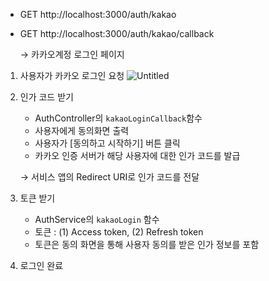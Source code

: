 - GET http://localhost:3000/auth/kakao
- GET http://localhost:3000/auth/kakao/callback
    
    → 카카오계정 로그인 페이지 
    

1. 사용자가 카카오 로그인 요청
    ![Untitled](https://s3-us-west-2.amazonaws.com/secure.notion-static.com/a3fe6fd7-30fe-4cbe-a97d-e42da45c34b8/Untitled.png)
    
2. 인가 코드 받기
    - AuthController의 `kakaoLoginCallback`함수
    - 사용자에게 동의화면 출력
    - 사용자가 [동의하고 시작하기] 버튼 클릭
    - 카카오 인증 서버가 해당 사용자에 대한 인가 코드를 발급
    
    → 서비스 앱의 Redirect URI로 인가 코드를 전달
    
3. 토큰 받기
    - AuthService의 `kakaoLogin` 함수
    - 토큰 : (1) Access token, (2) Refresh token
    - 토큰은 동의 화면을 통해 사용자 동의를 받은 인가 정보를 포함
4. 로그인 완료
